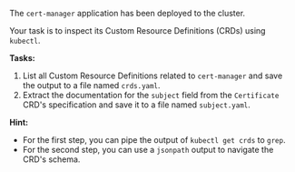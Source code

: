 The `cert-manager` application has been deployed to the cluster.

Your task is to inspect its Custom Resource Definitions (CRDs) using `kubectl`.

**Tasks:**

1.  List all Custom Resource Definitions related to `cert-manager` and save the output to a file named `crds.yaml`.
2.  Extract the documentation for the `subject` field from the `Certificate` CRD's specification and save it to a file named `subject.yaml`.

**Hint:**

*   For the first step, you can pipe the output of `kubectl get crds` to `grep`.
*   For the second step, you can use a `jsonpath` output to navigate the CRD's schema.
